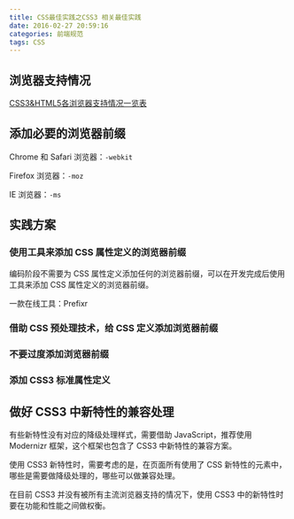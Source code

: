 ```yaml
---
title: CSS最佳实践之CSS3 相关最佳实践
date: 2016-02-27 20:59:16
categories: 前端规范
tags: CSS
---
```


## 浏览器支持情况

<a href="http://www.zhangxinxu.com/wordpress/2010/04/css3html5%E5%90%84%E6%B5%8F%E8%A7%88%E5%99%A8%E6%94%AF%E6%8C%81%E6%83%85%E5%86%B5%E4%B8%80%E8%A7%88%E8%A1%A8/">CSS3&HTML5各浏览器支持情况一览表</a>

## 添加必要的浏览器前缀

Chrome 和 Safari 浏览器：`-webkit`

Firefox 浏览器：`-moz`

IE 浏览器：`-ms`

<!-- more -->

## 实践方案

### 使用工具来添加 CSS 属性定义的浏览器前缀

编码阶段不需要为 CSS 属性定义添加任何的浏览器前缀，可以在开发完成后使用工具来添加 CSS 属性定义的浏览器前缀。

一款在线工具：Prefixr

### 借助 CSS 预处理技术，给 CSS 定义添加浏览器前缀

### 不要过度添加浏览器前缀

### 添加 CSS3 标准属性定义

## 做好 CSS3 中新特性的兼容处理

有些新特性没有对应的降级处理样式，需要借助 JavaScript，推荐使用 Modernizr 框架，这个框架也包含了 CSS3 中新特性的兼容方案。

使用 CSS3 新特性时，需要考虑的是，在页面所有使用了 CSS 新特性的元素中，哪些是需要做降级处理的，哪些可以做兼容处理。

在目前 CSS3 并没有被所有主流浏览器支持的情况下，使用 CSS3 中的新特性时要在功能和性能之间做权衡。